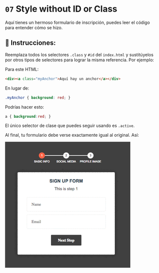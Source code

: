 # `07` Style without ID or Class

Aquí tienes un hermoso formulario de inscripción, puedes leer el código para entender cómo se hizo.

## 📝 Instrucciones:

Reemplaza todos los selectores `.class` y `#id` del `index.html` y sustitúyelos por otros tipos de selectores para lograr la misma referencia. Por ejemplo:

Para este HTML:

```html
<div><a class="myAnchor">Aquí hay un anchor</a></div>
```

En lugar de:

```css
.myAnchor { background: red; }
```

Podrías hacer esto:

```css
a { background:red; }
```

El único selector de clase que puedes seguir usando es `.active`.

Al final, tu formulario debe verse exactamente igual al original. Así:

![08-Style-without-id-class](../../.learn/assets/Hl9RhW1.gif?raw=true)



